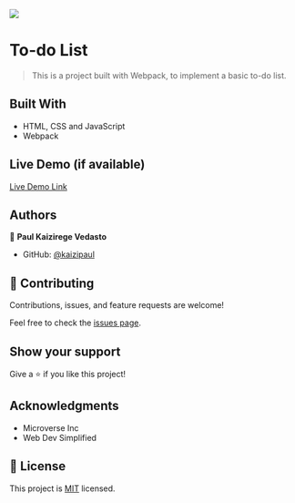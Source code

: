 ![](https://img.shields.io/badge/Microverse-blueviolet)

# To-do List

> This is a project built with Webpack, to implement a basic to-do list.


## Built With

- HTML, CSS and JavaScript
- Webpack

## Live Demo (if available)

[Live Demo Link](https://kaizipaul.github.io/to-do-list/dist/)

## Authors

👤 **Paul Kaizirege Vedasto**

- GitHub: [@kaizipaul](https://github.com/kaizipaul)

## 🤝 Contributing

Contributions, issues, and feature requests are welcome!

Feel free to check the [issues page](../../issues/).

## Show your support

Give a ⭐️ if you like this project!

## Acknowledgments

- Microverse Inc
- Web Dev Simplified

## 📝 License

This project is [MIT](./LICENSE) licensed.
